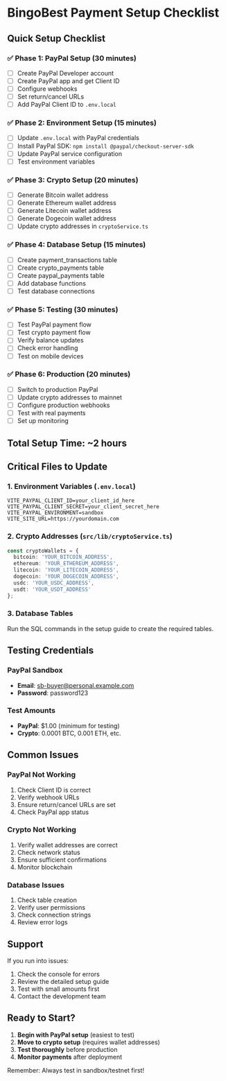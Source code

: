 # BingoBest Payment Setup Checklist

## Quick Setup Checklist

### ✅ Phase 1: PayPal Setup (30 minutes)
- [ ] Create PayPal Developer account
- [ ] Create PayPal app and get Client ID
- [ ] Configure webhooks
- [ ] Set return/cancel URLs
- [ ] Add PayPal Client ID to `.env.local`

### ✅ Phase 2: Environment Setup (15 minutes)
- [ ] Update `.env.local` with PayPal credentials
- [ ] Install PayPal SDK: `npm install @paypal/checkout-server-sdk`
- [ ] Update PayPal service configuration
- [ ] Test environment variables

### ✅ Phase 3: Crypto Setup (20 minutes)
- [ ] Generate Bitcoin wallet address
- [ ] Generate Ethereum wallet address
- [ ] Generate Litecoin wallet address
- [ ] Generate Dogecoin wallet address
- [ ] Update crypto addresses in `cryptoService.ts`

### ✅ Phase 4: Database Setup (15 minutes)
- [ ] Create payment_transactions table
- [ ] Create crypto_payments table
- [ ] Create paypal_payments table
- [ ] Add database functions
- [ ] Test database connections

### ✅ Phase 5: Testing (30 minutes)
- [ ] Test PayPal payment flow
- [ ] Test crypto payment flow
- [ ] Verify balance updates
- [ ] Check error handling
- [ ] Test on mobile devices

### ✅ Phase 6: Production (20 minutes)
- [ ] Switch to production PayPal
- [ ] Update crypto addresses to mainnet
- [ ] Configure production webhooks
- [ ] Test with real payments
- [ ] Set up monitoring

## Total Setup Time: ~2 hours

## Critical Files to Update

### 1. Environment Variables (`.env.local`)
```env
VITE_PAYPAL_CLIENT_ID=your_client_id_here
VITE_PAYPAL_CLIENT_SECRET=your_client_secret_here
VITE_PAYPAL_ENVIRONMENT=sandbox
VITE_SITE_URL=https://yourdomain.com
```

### 2. Crypto Addresses (`src/lib/cryptoService.ts`)
```typescript
const cryptoWallets = {
  bitcoin: 'YOUR_BITCOIN_ADDRESS',
  ethereum: 'YOUR_ETHEREUM_ADDRESS',
  litecoin: 'YOUR_LITECOIN_ADDRESS',
  dogecoin: 'YOUR_DOGECOIN_ADDRESS',
  usdc: 'YOUR_USDC_ADDRESS',
  usdt: 'YOUR_USDT_ADDRESS'
};
```

### 3. Database Tables
Run the SQL commands in the setup guide to create the required tables.

## Testing Credentials

### PayPal Sandbox
- **Email**: sb-buyer@personal.example.com
- **Password**: password123

### Test Amounts
- **PayPal**: $1.00 (minimum for testing)
- **Crypto**: 0.0001 BTC, 0.001 ETH, etc.

## Common Issues

### PayPal Not Working
1. Check Client ID is correct
2. Verify webhook URLs
3. Ensure return/cancel URLs are set
4. Check PayPal app status

### Crypto Not Working
1. Verify wallet addresses are correct
2. Check network status
3. Ensure sufficient confirmations
4. Monitor blockchain

### Database Issues
1. Check table creation
2. Verify user permissions
3. Check connection strings
4. Review error logs

## Support

If you run into issues:
1. Check the console for errors
2. Review the detailed setup guide
3. Test with small amounts first
4. Contact the development team

## Ready to Start?

1. **Begin with PayPal setup** (easiest to test)
2. **Move to crypto setup** (requires wallet addresses)
3. **Test thoroughly** before production
4. **Monitor payments** after deployment

Remember: Always test in sandbox/testnet first!

